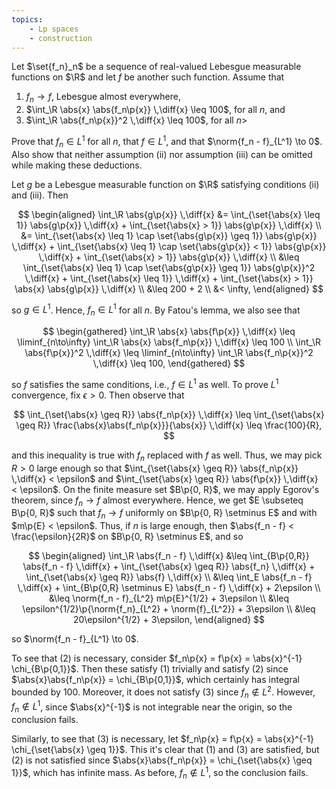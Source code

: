 ```yaml
---
topics:
    - Lp spaces
    - construction
---
```


<problem>

Let $\set{f_n}_n$ be a sequence of real-valued Lebesgue measurable functions on $\R$ and let $f$ be another such function. Assume that

1. $f_n \to f$, Lebesgue almost everywhere,
2. $\int_\R \abs{x} \abs{f_n\p{x}} \,\diff{x} \leq 100$, for all $n$, and
3. $\int_\R \abs{f_n\p{x}}^2 \,\diff{x} \leq 100$, for all $n$>

Prove that $f_n \in L^1$ for all $n$, that $f \in L^1$, and that $\norm{f_n - f}_{L^1} \to 0$. Also show that neither assumption (ii) nor assumption (iii) can be omitted while making these deductions.

</problem>

<solution>

Let $g$ be a Lebesgue measurable function on $\R$ satisfying conditions (ii) and (iii). Then

$$
\begin{aligned}
    \int_\R \abs{g\p{x}} \,\diff{x}
        &= \int_{\set{\abs{x} \leq 1}} \abs{g\p{x}} \,\diff{x} + \int_{\set{\abs{x} > 1}} \abs{g\p{x}} \,\diff{x} \\
        &= \int_{\set{\abs{x} \leq 1} \cap \set{\abs{g\p{x}} \geq 1}} \abs{g\p{x}} \,\diff{x} + \int_{\set{\abs{x} \leq 1} \cap \set{\abs{g\p{x}} < 1}} \abs{g\p{x}} \,\diff{x} + \int_{\set{\abs{x} > 1}} \abs{g\p{x}} \,\diff{x} \\
        &\leq \int_{\set{\abs{x} \leq 1} \cap \set{\abs{g\p{x}} \geq 1}} \abs{g\p{x}}^2 \,\diff{x} + \int_{\set{\abs{x} \leq 1}} \,\diff{x} + \int_{\set{\abs{x} > 1}} \abs{x} \abs{g\p{x}} \,\diff{x} \\
        &\leq 200 + 2 \\
        &< \infty,
\end{aligned}
$$

so $g \in L^1$. Hence, $f_n \in L^1$ for all $n$. By Fatou's lemma, we also see that

$$
\begin{gathered}
\int_\R \abs{x} \abs{f\p{x}} \,\diff{x}
    \leq \liminf_{n\to\infty} \int_\R \abs{x} \abs{f_n\p{x}} \,\diff{x}
    \leq 100 \\
\int_\R \abs{f\p{x}}^2 \,\diff{x}
    \leq \liminf_{n\to\infty} \int_\R \abs{f_n\p{x}}^2 \,\diff{x} \leq 100,
\end{gathered}
$$

so $f$ satisfies the same conditions, i.e., $f \in L^1$ as well. To prove $L^1$ convergence, fix $\epsilon > 0$. Then observe that

$$
\int_{\set{\abs{x} \geq R}} \abs{f_n\p{x}} \,\diff{x}
    \leq \int_{\set{\abs{x} \geq R}} \frac{\abs{x}\abs{f_n\p{x}}}{\abs{x}} \,\diff{x}
    \leq \frac{100}{R},
$$

and this inequality is true with $f_n$ replaced with $f$ as well. Thus, we may pick $R > 0$ large enough so that $\int_{\set{\abs{x} \geq R}} \abs{f_n\p{x}} \,\diff{x} < \epsilon$ and $\int_{\set{\abs{x} \geq R}} \abs{f\p{x}} \,\diff{x} < \epsilon$. On the finite measure set $B\p{0, R}$, we may apply Egorov's theorem, since $f_n \to f$ almost everywhere. Hence, we get $E \subseteq B\p{0, R}$ such that $f_n \to f$ uniformly on $B\p{0, R} \setminus E$ and with $m\p{E} < \epsilon$. Thus, if $n$ is large enough, then $\abs{f_n - f} < \frac{\epsilon}{2R}$ on $B\p{0, R} \setminus E$, and so

$$
\begin{aligned}
    \int_\R \abs{f_n - f} \,\diff{x}
        &\leq \int_{B\p{0,R}} \abs{f_n - f} \,\diff{x} + \int_{\set{\abs{x} \geq R}} \abs{f_n} \,\diff{x} + \int_{\set{\abs{x} \geq R}} \abs{f} \,\diff{x} \\
        &\leq \int_E \abs{f_n - f} \,\diff{x} + \int_{B\p{0,R} \setminus E} \abs{f_n - f} \,\diff{x} + 2\epsilon \\
        &\leq \norm{f_n - f}_{L^2} m\p{E}^{1/2} + 3\epsilon \\
        &\leq \epsilon^{1/2}\p{\norm{f_n}_{L^2} + \norm{f}_{L^2}} + 3\epsilon \\
        &\leq 20\epsilon^{1/2} + 3\epsilon,
\end{aligned}
$$

so $\norm{f_n - f}_{L^1} \to 0$.

To see that (2) is necessary, consider $f_n\p{x} = f\p{x} = \abs{x}^{-1} \chi_{B\p{0,1}}$. Then these satisfy (1) trivially and satisfy (2) since $\abs{x}\abs{f_n\p{x}} = \chi_{B\p{0,1}}$, which certainly has integral bounded by $100$. Moreover, it does not satisfy (3) since $f_n \notin L^2$. However, $f_n \notin L^1$, since $\abs{x}^{-1}$ is not integrable near the origin, so the conclusion fails.

Similarly, to see that (3) is necessary, let $f_n\p{x} = f\p{x} = \abs{x}^{-1} \chi_{\set{\abs{x} \geq 1}}$. This it's clear that (1) and (3) are satisfied, but (2) is not satisfied since $\abs{x}\abs{f_n\p{x}} = \chi_{\set{\abs{x} \geq 1}}$, which has infinite mass. As before, $f_n \notin L^1$, so the conclusion fails.

</solution>

